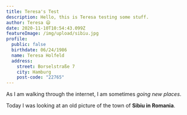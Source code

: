 ```yaml
---
title: Teresa's Test
description: Hello, this is Teresa testing some stuff.
author: Teresa 😃
date: 2020-11-10T10:54:43.099Z
featureImage: /img/upload/sibiu.jpg
profile:
  public: false
  birthdate: 06/24/1986
  name: Teresa Holfeld
  address:
    street: Borselstraße 7
    city: Hamburg
    post-code: "22765"
---
```

As I am walking through the internet, I am sometimes *going new places*.

Today I was looking at an old picture of the town of **Sibiu in Romania**.